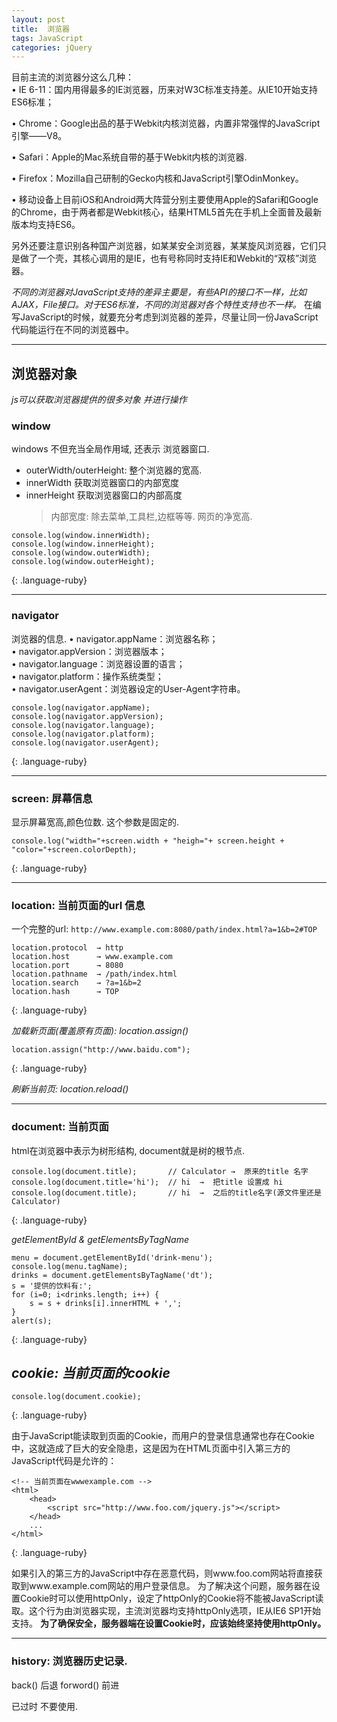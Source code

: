 ```yaml
---
layout: post
title:  浏览器
tags: JavaScript
categories: jQuery
---
```


目前主流的浏览器分这么几种：  
• IE 6-11：国内用得最多的IE浏览器，历来对W3C标准支持差。从IE10开始支持ES6标准；  

• Chrome：Google出品的基于Webkit内核浏览器，内置非常强悍的JavaScript引擎——V8。  

• Safari：Apple的Mac系统自带的基于Webkit内核的浏览器.  

• Firefox：Mozilla自己研制的Gecko内核和JavaScript引擎OdinMonkey。  

• 移动设备上目前iOS和Android两大阵营分别主要使用Apple的Safari和Google的Chrome，由于两者都是Webkit核心，结果HTML5首先在手机上全面普及最新版本均支持ES6。  


另外还要注意识别各种国产浏览器，如某某安全浏览器，某某旋风浏览器，它们只是做了一个壳，其核心调用的是IE，也有号称同时支持IE和Webkit的“双核”浏览器。

*不同的浏览器对JavaScript支持的差异主要是，有些API的接口不一样，比如AJAX，File接口。对于ES6标准，不同的浏览器对各个特性支持也不一样。*
在编写JavaScript的时候，就要充分考虑到浏览器的差异，尽量让同一份JavaScript代码能运行在不同的浏览器中。




---
## 浏览器对象

*js可以获取浏览器提供的很多对象 并进行操作*



### window
windows 不但充当全局作用域, 还表示 浏览器窗口.
- outerWidth/outerHeight: 整个浏览器的宽高.
- innerWidth   获取浏览器窗口的内部宽度
- innerHeight  获取浏览器窗口的内部高度
	> 内部宽度: 除去菜单,工具栏,边框等等. 网页的净宽高.

~~~
console.log(window.innerWidth);
console.log(window.innerHeight);
console.log(window.outerWidth);
console.log(window.outerHeight);
~~~
{: .language-ruby}



---
### navigator
浏览器的信息.
• navigator.appName：浏览器名称；  
• navigator.appVersion：浏览器版本；  
• navigator.language：浏览器设置的语言；  
• navigator.platform：操作系统类型；  
• navigator.userAgent：浏览器设定的User-Agent字符串。  


~~~
console.log(navigator.appName);
console.log(navigator.appVersion);
console.log(navigator.language);
console.log(navigator.platform);
console.log(navigator.userAgent);
~~~
{: .language-ruby}





---
### screen:  屏幕信息
显示屏幕宽高,颜色位数. 这个参数是固定的.

~~~
console.log("width="+screen.width + "heigh="+ screen.height + "color="+screen.colorDepth);
~~~
{: .language-ruby}



---
### location:  当前页面的url 信息
一个完整的url:
`http://www.example.com:8080/path/index.html?a=1&b=2#TOP`

~~~
location.protocol  → http
location.host      → www.example.com
location.port      → 8080
location.pathname  → /path/index.html
location.search    → ?a=1&b=2
location.hash      → TOP
~~~
{: .language-ruby}

*加载新页面(覆盖原有页面): location.assign()*
~~~
location.assign("http://www.baidu.com");
~~~
{: .language-ruby}

*刷新当前页: location.reload()*




---
### document: 当前页面
html在浏览器中表示为树形结构, document就是树的根节点.

~~~
console.log(document.title);       // Calculator →  原来的title 名字
console.log(document.title='hi');  // hi  →  把title 设置成 hi
console.log(document.title);       // hi  →  之后的title名字(源文件里还是Calculator)
~~~
{: .language-ruby}



*getElementById & getElementsByTagName*


~~~
menu = document.getElementById('drink-menu');
console.log(menu.tagName);
drinks = document.getElementsByTagName('dt');
s = '提供的饮料有:';
for (i=0; i<drinks.length; i++) {
    s = s + drinks[i].innerHTML + ',';
}
alert(s);
~~~
{: .language-ruby}


## *cookie: 当前页面的cookie*

~~~
console.log(document.cookie);
~~~
{: .language-ruby}



由于JavaScript能读取到页面的Cookie，而用户的登录信息通常也存在Cookie中，这就造成了巨大的安全隐患，这是因为在HTML页面中引入第三方的JavaScript代码是允许的：

~~~
<!-- 当前页面在wwwexample.com -->
<html>
    <head>
        <script src="http://www.foo.com/jquery.js"></script>
    </head>
    ...
</html>
~~~
{: .language-ruby}

如果引入的第三方的JavaScript中存在恶意代码，则www.foo.com网站将直接获取到www.example.com网站的用户登录信息。
为了解决这个问题，服务器在设置Cookie时可以使用httpOnly，设定了httpOnly的Cookie将不能被JavaScript读取。这个行为由浏览器实现，主流浏览器均支持httpOnly选项，IE从IE6 SP1开始支持。
**为了确保安全，服务器端在设置Cookie时，应该始终坚持使用httpOnly。**






---
### history: 浏览器历史记录.
back() 后退
forword() 前进

已过时 不要使用.








